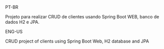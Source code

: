 PT-BR

Projeto para realizar CRUD de clientes usando Spring Boot WEB, banco de dados H2 e JPA.

ENG-US

CRUD project of clients using Spring Boot Web, H2 database and JPA
